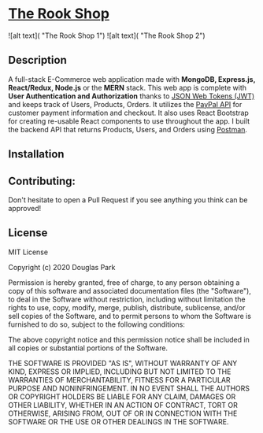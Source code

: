 # [The Rook Shop](https://therookshop.herokuapp.com/ "The Rook Shop")
![alt text]( "The Rook Shop 1")
![alt text]( "The Rook Shop 2")

## Description
A full-stack E-Commerce web application made with **MongoDB, Express.js, React/Redux, Node.js** or the **MERN** stack. This web app is complete with **User Authentication and Authorization** thanks to [JSON Web Tokens (JWT)](https://jwt.io/ "JWT") and keeps track of Users, Products, Orders. It utilizes the [PayPal API](https://developer.paypal.com/docs/api/overview/ "PayPal Developer Docs") for customer payment information and checkout. It also uses React Bootstrap for creating re-usable React components to use throughout the app. I built the backend API that returns Products, Users, and Orders using [Postman](https://www.postman.com/ "Postman").

## Installation


## Contributing:
Don't hesitate to open a Pull Request if you see anything you think can be approved!

## License
MIT License

Copyright (c) 2020 Douglas Park

Permission is hereby granted, free of charge, to any person obtaining a copy
of this software and associated documentation files (the "Software"), to deal
in the Software without restriction, including without limitation the rights
to use, copy, modify, merge, publish, distribute, sublicense, and/or sell
copies of the Software, and to permit persons to whom the Software is
furnished to do so, subject to the following conditions:

The above copyright notice and this permission notice shall be included in all
copies or substantial portions of the Software.

THE SOFTWARE IS PROVIDED "AS IS", WITHOUT WARRANTY OF ANY KIND, EXPRESS OR
IMPLIED, INCLUDING BUT NOT LIMITED TO THE WARRANTIES OF MERCHANTABILITY,
FITNESS FOR A PARTICULAR PURPOSE AND NONINFRINGEMENT. IN NO EVENT SHALL THE
AUTHORS OR COPYRIGHT HOLDERS BE LIABLE FOR ANY CLAIM, DAMAGES OR OTHER
LIABILITY, WHETHER IN AN ACTION OF CONTRACT, TORT OR OTHERWISE, ARISING FROM,
OUT OF OR IN CONNECTION WITH THE SOFTWARE OR THE USE OR OTHER DEALINGS IN THE
SOFTWARE.
